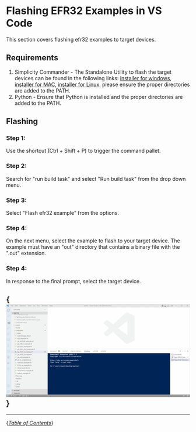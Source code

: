 # Flashing EFR32 Examples in VS Code

This section covers flashing efr32 examples to target devices.

## Requirements

1. Simplicity Commander - The Standalone Utility to flash the target devices can
   be found in the following links:
   [installer for windows](https://www.silabs.com/documents/public/software/SimplicityCommander-Windows.zip),
   [installer for MAC](https://www.silabs.com/documents/public/software/SimplicityCommander-Mac.zip),
   [installer for Linux](https://www.silabs.com/documents/public/software/SimplicityCommander-Linux.zip).
   please ensure the proper directories are added to the PATH.
2. Python - Ensure that Python is installed and the proper directories are
   added to the PATH.

## Flashing


### Step 1:

Use the shortcut (Ctrl + Shift + P) to trigger the command pallet.

### Step 2:

Search for "run build task" and select "Run build task" from the drop
down menu.

### Step 3:

Select "Flash efr32 example" from the options.

### Step 4:

On the next menu, select the example to flash to your
target device. The example must have an "out" directory that contains a
binary file with the ".out" extension.

### Step 4:

In response to the final prompt, select the target device.

## {*![Flash EFR32 Example](../../images/flash_efr32_example.gif)*}


-----

{*[Table of Contents](../../README.md)*}
